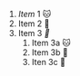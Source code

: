 1. _Item_ 1 :cat:
2. Item 2 :dog:
3. Item 3 _:apple:_ 
   1. Item 3a :cat:
   2. Item 3b :dog:
   3. Iten 3c :apple:
